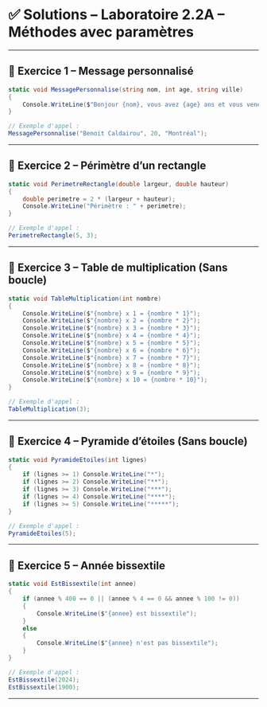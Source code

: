 # ✅ Solutions – Laboratoire 2.2A – Méthodes avec paramètres

---

## 🔹 Exercice 1 – Message personnalisé

```csharp
static void MessagePersonnalise(string nom, int age, string ville)
{
    Console.WriteLine($"Bonjour {nom}, vous avez {age} ans et vous venez de {ville}.");
}

// Exemple d'appel :
MessagePersonnalise("Benoit Caldairou", 20, "Montréal");
```

---

## 🔹 Exercice 2 – Périmètre d’un rectangle

```csharp
static void PerimetreRectangle(double largeur, double hauteur)
{
    double perimetre = 2 * (largeur + hauteur);
    Console.WriteLine("Périmètre : " + perimetre);
}

// Exemple d'appel :
PerimetreRectangle(5, 3);
```

---

## 🔹 Exercice 3 – Table de multiplication (Sans boucle)

```csharp
static void TableMultiplication(int nombre)
{
    Console.WriteLine($"{nombre} x 1 = {nombre * 1}");
    Console.WriteLine($"{nombre} x 2 = {nombre * 2}");
    Console.WriteLine($"{nombre} x 3 = {nombre * 3}");
    Console.WriteLine($"{nombre} x 4 = {nombre * 4}");
    Console.WriteLine($"{nombre} x 5 = {nombre * 5}");
    Console.WriteLine($"{nombre} x 6 = {nombre * 6}");
    Console.WriteLine($"{nombre} x 7 = {nombre * 7}");
    Console.WriteLine($"{nombre} x 8 = {nombre * 8}");
    Console.WriteLine($"{nombre} x 9 = {nombre * 9}");
    Console.WriteLine($"{nombre} x 10 = {nombre * 10}");
}

// Exemple d'appel :
TableMultiplication(3);
```

---

## 🔹 Exercice 4 – Pyramide d’étoiles (Sans boucle)

```csharp
static void PyramideEtoiles(int lignes)
{
    if (lignes >= 1) Console.WriteLine("*");
    if (lignes >= 2) Console.WriteLine("**");
    if (lignes >= 3) Console.WriteLine("***");
    if (lignes >= 4) Console.WriteLine("****");
    if (lignes >= 5) Console.WriteLine("*****");
}

// Exemple d'appel :
PyramideEtoiles(5);
```

---

## 🔹 Exercice 5 – Année bissextile

```csharp
static void EstBissextile(int annee)
{
    if (annee % 400 == 0 || (annee % 4 == 0 && annee % 100 != 0))
    {
        Console.WriteLine($"{annee} est bissextile");
    }
    else
    {
        Console.WriteLine($"{annee} n'est pas bissextile");
    }
}

// Exemple d'appel :
EstBissextile(2024);
EstBissextile(1900);
```

---
